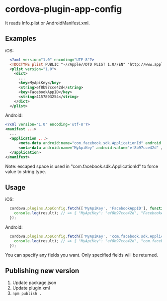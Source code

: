 # cordova-plugin-app-config

It reads Info.plist or AndroidManifest.xml.

## Examples

iOS:

```xml
  <?xml version="1.0" encoding="UTF-8"?>
  <!DOCTYPE plist PUBLIC "-//Apple//DTD PLIST 1.0//EN" "http://www.apple.com/DTDs/PropertyList-1.0.dtd">
  <plist version="1.0">
    <dict>
      ...
      <key>MyApiKey</key>
      <string>ef8b97cce42d</string>
      <key>FacebookAppID</key>
      <string>4157893254</string>
    </dict>
  </plist>
```

Android:

```xml
<?xml version='1.0' encoding='utf-8'?>
<manifest ...>
  ...
  <application ...>
      <meta-data android:name="com.facebook.sdk.ApplicationId" android:value="\ 4157893254" />
      <meta-data android:name="MyApiKey" android:value="ef8b97cce42d" />
  </application>
</manifest>
```

Note: escaped space is used in "com.facebook.sdk.ApplicationId" to force value to string type.

## Usage

iOS:

```js
  cordova.plugins.AppConfig.fetch(['MyApiKey', 'FacebookAppID'], function(result) {
    console.log(result); // => { "MyApiKey": "ef8b97cce42d", "FacebookAppID": "4157893254" }
  });
```

Android:

```js
  cordova.plugins.AppConfig.fetch(['MyApiKey', 'com.facebook.sdk.ApplicationId'], function(result) {
    console.log(result); // => { "MyApiKey": "ef8b97cce42d", "com.facebook.sdk.ApplicationId": "4157893254" }
  });
```

You can specify any fields you want. Only specified fields will be returned.

## Publishing new version

1. Update package.json
2. Update plugin.xml
3. `npm publish .`
